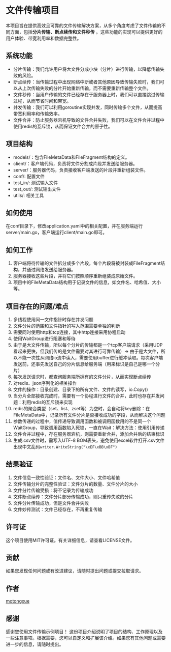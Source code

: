 # 文件传输项目

本项目旨在提供高效且可靠的文件传输解决方案，从多个角度考虑了文件传输的不同方面，包括**分片传输、断点续传和文件秒传**
。这些功能的实现可以提供更好的用户体验、带宽利用率和数据完整性。

## 系统功能

- 分片传输：我们允许用户将大文件分成小块（分片）进行传输，以降低传输失败的风险。
- 断点续传：当传输过程中出现网络中断或者其他原因导致传输失败时，我们可以从上次传输失败的分片开始重新传输，而不需要重新传输整个文件。
- 文件秒传：当用户传输的文件已经存在于服务器上时，我们可以直接跳过传输过程，从而节省时间和带宽。
- 并发传输：我们可以利用goroutine实现并发，同时传输多个文件，从而提高带宽利用率和传输效率。
- 文件合并：防止服务器宕机导致的文件合并失败，我们可以在文件合并过程中使用redis的互斥锁，从而保证文件合并的原子性。

## 项目结构

- models/：包含FileMetaData和FileFragment结构的定义。
- client/：客户端代码，负责将文件分割成片段并发送给服务器。
- server/：服务器代码，负责接收客户端发送的片段并重新组装文件。
- conf/: 配置文件
- test_in/: 测试输入文件
- test_out/: 测试输出文件
- utils/: 相关工具

## 如何使用

在conf目录下，修改application.yaml中的相关配置，并在服务端运行server/main.go，客户端运行client/main.go即可。

## 如何工作

1. 客户端将待传输的文件拆分成多个片段，每个片段将被封装成FileFragment结构，并通过网络发送给服务器。
2. 服务器接收这些片段，并将它们按照顺序重新组装成原始文件。
3. 项目中的FileMetaData结构用于记录文件的信息，如文件名、哈希值、大小等。

## 项目存在的问题/难点

1. 多线程使用同一文件指针时存在并发问题
2. 文件分片的范围和文件指针的写入范围需要单独的判断
3. 需要同时使用http和tcp连接，其中http连接采用协程启动
4. 使用WaitGroup进行阻塞和等待
5. 由于是大文件传输，所以每个分片的传输都是一个tcp客户端请求（采用UDP看起来更快，但我们传的是文件需要对其进行可靠传输）->
   由于是大文件，所以不能一次性从网络io流中读入，需要使用buffer进行缓冲读取。每次客户端发送前，还事先发送自己的分片信息给服务端（用来标识是自己是哪一个分片）
6. 每次发送请求时，都查询服务端所拥有的文件分片，从而实现断点续传
7. 对redis、json序列化的相关操作
8. 文件的操作：目录创建、目录下的所有文件、文件的读写，io.Copy()
9. 当分片全部接收完成时，需要有一个协程进行文件的合并，此时也存在并发问题：利用redis的互斥锁来实现
10. redis的聚合类型（set、list、zset等）为空时，会自动将key删除：在FileMetaData中，记录所有文件分片是否接收成功的字段，从而解决这个问题
11. 参数传递的过程中，值传递导致调用函数和被调用函数用的不是同一个WaitGroup，导致调用函数陷入死锁，一直在Wait：解决方法：使用引用传递
12. 文件合并过程中，存在服务器宕机，则需要重新合并，添加合并后的结束标识
13. 生成.csv文件时，需写入UTF-8 BOM表头，避免使用excel软件打开.csv文件出现中文乱码`writer.WriteString("\xEF\xBB\xBF")`

## 结果验证

1. 文件信息一致性验证：文件名、文件大小、文件哈希值
2. 文件传输分片的完整性验证：文件分片的数量、文件分片的大小
3. 文件分片传输受损：将不记录为传输成功
4. 文件断点续传：文件分片部分传输成功，则只重传失败的分片
5. 文件分片传输成功，但是文件合并失败
6. 文件妙传测试：文件已经存在，不再重复传输

## 许可证

这个项目使用MIT许可证。有关详细信息，请查看LICENSE文件。

## 贡献

如果您发现任何问题或有改进建议，请随时提出问题或提交拉取请求。

## 作者

[motongxue](https://github.com/motongxue)

## 感谢

感谢您使用文件传输示例项目！
这份项目介绍说明了项目的结构、工作原理以及一些注意事项。根据需要，您可以自定义和扩展该介绍。如果您有其他问题或需要进一步的信息，请随时提出。
